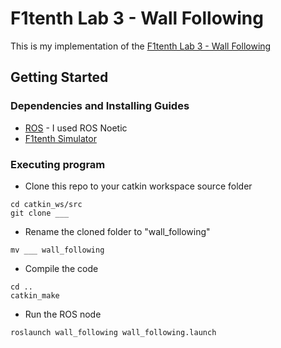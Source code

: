 # F1tenth Lab 3 - Wall Following

This is my implementation of the [F1tenth Lab 3 - Wall Following](https://f1tenth-coursekit.readthedocs.io/en/latest/assignments/labs/lab3.html)

## Getting Started

### Dependencies and Installing Guides

* [ROS](https://wiki.ros.org/ROS/Installation) - I used ROS Noetic
* [F1tenth Simulator](https://f1tenth.readthedocs.io/en/latest/going_forward/simulator/sim_install.html)

### Executing program

* Clone this repo to your catkin workspace source folder
```
cd catkin_ws/src
git clone ___
```
* Rename the cloned folder to "wall_following"
```
mv ___ wall_following
```
* Compile the code
```
cd ..
catkin_make
```
* Run the ROS node
```
roslaunch wall_following wall_following.launch
```
